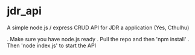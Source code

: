 # jdr_api
A simple node.js / express CRUD API for JDR a application (Yes, Cthulhu)


. Make sure you have node.js ready
. Pull the repo and then 'npm install'
. Then 'node index.js' to start the API
